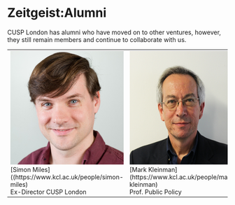 # Zeitgeist:Alumni

CUSP London has alumni who have moved on to other ventures, however, they still remain members and continue to collaborate with us.

<table>
  <tr>
    <td> <img src="./assets/SimonMilessq.jpg" alt="1" width = 260px height = 260px > <div class="caption"> [Simon Miles]((https://www.kcl.ac.uk/people/simon-miles) <br> Ex-Director CUSP London </div> </td>
    <td> <img src="./assets/MarkKleinman.jpg" alt="2" width = 260px height = 260px> <div class="caption">[Mark Kleinman](https://www.kcl.ac.uk/people/mark-kleinman) <br> Prof. Public Policy </div> </td>
  </tr> 
  <tr>
  </tr>
</table>
